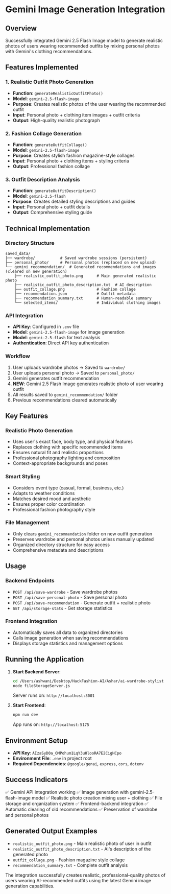 # Gemini Image Generation Integration

## Overview
Successfully integrated Gemini 2.5 Flash Image model to generate realistic photos of users wearing recommended outfits by mixing personal photos with Gemini's clothing recommendations.

## Features Implemented

### 1. Realistic Outfit Photo Generation
- **Function**: `generateRealisticOutfitPhoto()`
- **Model**: `gemini-2.5-flash-image`
- **Purpose**: Creates realistic photos of the user wearing the recommended outfit
- **Input**: Personal photo + clothing item images + outfit criteria
- **Output**: High-quality realistic photograph

### 2. Fashion Collage Generation
- **Function**: `generateOutfitCollage()`
- **Model**: `gemini-2.5-flash-image`
- **Purpose**: Creates stylish fashion magazine-style collages
- **Input**: Personal photo + clothing items + styling criteria
- **Output**: Professional fashion collage

### 3. Outfit Description Analysis
- **Function**: `generateOutfitDescription()`
- **Model**: `gemini-2.5-flash`
- **Purpose**: Creates detailed styling descriptions and guides
- **Input**: Personal photo + outfit details
- **Output**: Comprehensive styling guide

## Technical Implementation

### Directory Structure
```
saved_data/
├── wardrobe/           # Saved wardrobe sessions (persistent)
├── personal_photo/     # Personal photos (replaced on new upload)
└── gemini_recommendation/  # Generated recommendations and images (cleared on new generation)
    ├── realistic_outfit_photo.png      # Main generated realistic photo
    ├── realistic_outfit_photo_description.txt  # AI description
    ├── outfit_collage.png              # Fashion collage
    ├── recommendation.json             # Outfit metadata
    ├── recommendation_summary.txt      # Human-readable summary
    └── selected_items/                 # Individual clothing images
```

### API Integration
- **API Key**: Configured in `.env` file
- **Model**: `gemini-2.5-flash-image` for image generation
- **Model**: `gemini-2.5-flash` for text analysis
- **Authentication**: Direct API key authentication

### Workflow
1. User uploads wardrobe photos → Saved to `wardrobe/`
2. User uploads personal photo → Saved to `personal_photo/`
3. Gemini generates outfit recommendation
4. **NEW**: Gemini 2.5 Flash Image generates realistic photo of user wearing outfit
5. All results saved to `gemini_recommendation/` folder
6. Previous recommendations cleared automatically

## Key Features

### Realistic Photo Generation
- Uses user's exact face, body type, and physical features
- Replaces clothing with specific recommended items
- Ensures natural fit and realistic proportions
- Professional photography lighting and composition
- Context-appropriate backgrounds and poses

### Smart Styling
- Considers event type (casual, formal, business, etc.)
- Adapts to weather conditions
- Matches desired mood and aesthetic
- Ensures proper color coordination
- Professional fashion photography style

### File Management
- Only clears `gemini_recommendation` folder on new outfit generation
- Preserves wardrobe and personal photos unless manually updated
- Organized directory structure for easy access
- Comprehensive metadata and descriptions

## Usage

### Backend Endpoints
- `POST /api/save-wardrobe` - Save wardrobe photos
- `POST /api/save-personal-photo` - Save personal photo
- `POST /api/save-recommendation` - Generate outfit + realistic photo
- `GET /api/storage-stats` - Get storage statistics

### Frontend Integration
- Automatically saves all data to organized directories
- Calls image generation when saving recommendations
- Displays storage statistics and management options

## Running the Application

1. **Start Backend Server**:
   ```bash
   cd /Users/ashwani/Desktop/HackFashion-AI/Ashar/ai-wardrobe-stylist
   node fileStorageServer.js
   ```
   Server runs on: `http://localhost:3001`

2. **Start Frontend**:
   ```bash
   npm run dev
   ```
   App runs on: `http://localhost:5175`

## Environment Setup
- **API Key**: `AIzaSyD0a_OMPohum1LqY3u0looRA7E2CigHCpo`
- **Environment File**: `.env` in project root
- **Required Dependencies**: `@google/genai`, `express`, `cors`, `dotenv`

## Success Indicators
✅ Gemini API integration working
✅ Image generation with gemini-2.5-flash-image model
✅ Realistic photo creation mixing user + clothing
✅ File storage and organization system
✅ Frontend-backend integration
✅ Automatic clearing of old recommendations
✅ Preservation of wardrobe and personal photos

## Generated Output Examples
- `realistic_outfit_photo.png` - Main realistic photo of user in outfit
- `realistic_outfit_photo_description.txt` - AI's description of the generated photo
- `outfit_collage.png` - Fashion magazine style collage
- `recommendation_summary.txt` - Complete outfit analysis

The integration successfully creates realistic, professional-quality photos of users wearing AI-recommended outfits using the latest Gemini image generation capabilities.
